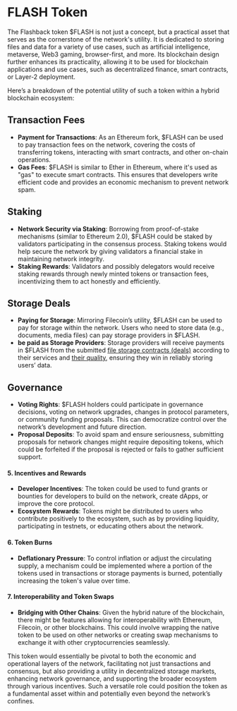 # FLASH Token

The Flashback token $FLASH is not just a concept, but a practical asset that serves as the cornerstone of the network's utility. It is dedicated to storing files and data for a variety of use cases, such as artificial intelligence, metaverse, Web3 gaming, browser-first, and more. Its blockchain design further enhances its practicality, allowing it to be used for blockchain applications and use cases, such as decentralized finance, smart contracts, or Layer-2 deployment.

Here’s a breakdown of the potential utility of such a token within a hybrid blockchain ecosystem:

## **Transaction Fees**

* **Payment for Transactions**: As an Ethereum fork, $FLASH can be used to pay transaction fees on the network, covering the costs of transferring tokens, interacting with smart contracts, and other on-chain operations.
* **Gas Fees**: $FLASH is similar to Ether in Ethereum, where it's used as "gas" to execute smart contracts. This ensures that developers write efficient code and provides an economic mechanism to prevent network spam.

## **Staking**

* **Network Security via Staking**: Borrowing from proof-of-stake mechanisms (similar to Ethereum 2.0), $FLASH could be staked by validators participating in the consensus process. Staking tokens would help secure the network by giving validators a financial stake in maintaining network integrity.
* **Staking Rewards**: Validators and possibly delegators would receive staking rewards through newly minted tokens or transaction fees, incentivizing them to act honestly and efficiently.

## **Storage Deals**

* **Paying for Storage**: Mirroring Filecoin’s utility, $FLASH can be used to pay for storage within the network. Users who need to store data (e.g., documents, media files) can pay storage providers in $FLASH.
* **be paid as Storage Providers**: Storage providers will receive payments in $FLASH from the submitted [file storage contracts (deals)](../our-network-and-ecosystem/storage-mechanisms/file-storage-contracts.md) according to their services and [their quality](../quality-of-network-qon-optimizer.md), ensuring they win in reliably storing users’ data.

## **Governance**

* **Voting Rights**: $FLASH holders could participate in governance decisions, voting on network upgrades, changes in protocol parameters, or community funding proposals. This can democratize control over the network’s development and future direction.
* **Proposal Deposits**: To avoid spam and ensure seriousness, submitting proposals for network changes might require depositing tokens, which could be forfeited if the proposal is rejected or fails to gather sufficient support.

#### 5. **Incentives and Rewards**

* **Developer Incentives**: The token could be used to fund grants or bounties for developers to build on the network, create dApps, or improve the core protocol.
* **Ecosystem Rewards**: Tokens might be distributed to users who contribute positively to the ecosystem, such as by providing liquidity, participating in testnets, or educating others about the network.

#### 6. **Token Burns**

* **Deflationary Pressure**: To control inflation or adjust the circulating supply, a mechanism could be implemented where a portion of the tokens used in transactions or storage payments is burned, potentially increasing the token's value over time.

#### 7. **Interoperability and Token Swaps**

* **Bridging with Other Chains**: Given the hybrid nature of the blockchain, there might be features allowing for interoperability with Ethereum, Filecoin, or other blockchains. This could involve wrapping the native token to be used on other networks or creating swap mechanisms to exchange it with other cryptocurrencies seamlessly.

This token would essentially be pivotal to both the economic and operational layers of the network, facilitating not just transactions and consensus, but also providing a utility in decentralized storage markets, enhancing network governance, and supporting the broader ecosystem through various incentives. Such a versatile role could position the token as a fundamental asset within and potentially even beyond the network’s confines.

